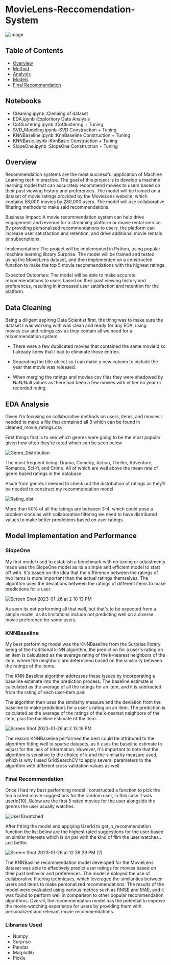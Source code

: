 # MovieLens-Reccomendation-System
![image](https://user-images.githubusercontent.com/117116368/214936782-a38b3e99-382e-45e7-9514-18cf809cc060.png)
## Table of Contents

* [Overview](#Overview)
* [Method](#Data-Cleaning)
* [Analysis](#Exploritory-Data-Analysis)
* [Models](#Model-Implementation-and-Performance)
* [Final Recommendation](#Final-Recommendation)

## Notebooks
* Cleaning.ipynb :Clenaing of dataset
* EDA.ipynb :Exploritory Data Analysis
* CoClustering.ipynb :CoClustering + Tuning
* SVD_Modeling.ipynb :SVD Construction + Tuning
* KNNBaseline.ipynb :KnnBaseline Construction + Tuning
* KNNBasic.ipynb :KnnBasic Construction + Tuning
* SlopeOne.ipynb :SlopeOne Construction + Tuning

## Overview

Recommendation systems are the most successful application of Machine Learning tech in practice. The goal of this project is to develop a machine learning model that can accurately recommend movies to users based on their past viewing history and preferences. The model will be trained on a dataset of movie ratings provided by the MovieLens website, which contains 58,000 movies by 280,000 users. The model will use collaborative filtering methods to make said recommendations. 

Business Impact: A movie recommendation system can help drive engagement and revenue for a streaming platform or movie rental service. By providing personalized recommendations to users, the platform can increase user satisfaction and retention, and drive additional movie rentals or subscriptions.

Implementation: The project will be implemented in Python, using popular machine learning library Surprise. The model will be trained and tested using the MovieLens dataset, and then implemented on a constructed function to make the top 5 movie recommendations with the highest ratings. 

Expected Outcomes: The model will be able to make accurate recommendations to users based on their past viewing history and preferences, resulting in increased user satisfaction and retention for the platform.

## Data Cleaning

Being a diligent aspiring Data Scientist first, the thing was to make sure the dataset I was working with was clean and ready for any EDA, using movies.csv and ratings.csv as they contain all we need for a recommendation system.

* There were a few duplicated movies that contained the same movieId so I already knew that I had to eliminate those entries.

* Separating the title object so I can make a new column to include the year that movie was released.

* When merging the ratings and movies csv files they were shadowed by NaN/Null values as there had been a few movies with either no year or recorded rating.

## EDA Analysis

Given I'm focusing on collaborative methods on users, items, and movies I needed to make a file that contained all 3 which can be found in cleaned_movie_ratings.csv

First things first is to see which genres were going to be the most popular given how often they're rated which can be seen below

![Genre_Distribution](https://user-images.githubusercontent.com/117116368/214921144-87948ccb-ee4a-41d5-a056-5309f0db5f51.png)

The most frequent being: Drama, Comedy, Action, Thriller, Adventure, Romance, Sci-fi, and Crime. All of which are well above the mean rate of genre based ratings in the database.

Aside from genres I needed to check out the distribution of ratings as they'll be needed to construct my recommendation model

![Rating_dist](https://user-images.githubusercontent.com/117116368/214923053-240d96b6-f675-451d-8ebd-b585414fae1d.png)

More than 50% of all the ratings are between 3-4, which could pose a problem since as with collaborative filtering we need to have distributed values to make better predictions based on user ratings.


## Model Implementation and Performance
### SlopeOne

My first model used to establish a benchmark with no tuning or adjustments made was the SlopeOne model as its a simple and efficient model to start off with. It's based on the idea that the difference between the ratings of two items is more important than the actual ratings themselves. The algorithm uses the deviations between the ratings of different items to make predictions for a user.

![Screen Shot 2023-01-26 at 2 10 13 PM](https://user-images.githubusercontent.com/117116368/214927637-8c1e91e1-2e62-4a72-b270-087629a413ea.png)

As seen its not performing all that well, but that's to be expected from a simple model, as its limitations include not predicting well on a diverse movie preference for some users.


### KNNBaseline
My best performing model was the KNNBaseline from the Surprise library being of the traditional k-NN algorithm, the prediction for a user's rating on an item is calculated as the average rating of the k-nearest neighbors of the item, where the neighbors are determined based on the similarity between the ratings of the items.

The KNN Baseline algorithm addresses these issues by incorporating a baseline estimate into the prediction process. The baseline estimate is calculated as the average of all the ratings for an item, and it is subtracted from the rating of each user-item pair.

The algorithm then uses the similarity measure and the deviation from the baseline to make predictions for a user's rating on an item. The prediction is calculated as the average of the ratings of the k-nearest neighbors of the item, plus the baseline estimate of the item.

![Screen Shot 2023-01-26 at 2 13 19 PM](https://user-images.githubusercontent.com/117116368/214928276-6f2cc8ec-c23e-4a88-9ff4-283f1da75795.png)

The reason KNNBaseline performed the best could be attributed to the algorithm fitting well to sparse datasets, as it uses the baseline estimate to adjust for the lack of information. However, it's important to note that the algorithm is sensitive to the choice of k and the similarity measure used, which is why I used GridSearchCV to apply several parameters to the algorithm with different cross validation values as well. 


### Final Recommendation 

Once I had my best performing model I constructed a function to pick the top 5 rated movie suggestions for the random user, in this case it was userId[10]. Below are the first 5 rated movies for the user alongside the genres the user usually watches.

![User10watched](https://user-images.githubusercontent.com/117116368/214931037-1d97f398-ca5f-4286-997d-73813a1ad2dd.png)

After fitting the model and applying UserId to get_n_recommendation function the list below are the highest rated suggestions for the user based on similar interests which is on par with the kind of film the user watches.. just better.

![Screen Shot 2023-01-26 at 12 39 29 PM (2)](https://user-images.githubusercontent.com/117116368/214931663-80742ab8-ce63-4b2c-9a51-f9064aa19a3f.png)

The KNNBasline recommendation model developed for the MovieLens dataset was able to effectively predict user ratings for movies based on their past behavior and preferences. The model employed the use of collaborative filtering techniques, which leveraged the similarities between users and items to make personalized recommendations. The results of the model were evaluated using various metrics such as RMSE and MAE, and it was found to perform well in comparison to other popular recommendation algorithms. Overall, the recommendation model has the potential to improve the movie-watching experience for users by providing them with personalized and relevant movie recommendations.

### Libraries Used

* Numpy
* Surprise 
* Pandas
* Matplotlib
* Pickle
